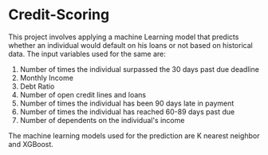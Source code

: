 # Credit-Scoring
This project involves applying a machine Learning model that predicts whether an individual would default on his loans or not based on historical data.
The input variables used for the same are:
1) Number of times the individual surpassed the 30 days past due deadline
2) Monthly Income 
3) Debt Ratio
4) Number of open credit lines and loans
5) Number of times the individual has been 90 days late in payment
6) Number of times the individual has reached 60-89 days past due
7) Number of dependents on the individual's income

The machine learning models used for the prediction are K nearest neighbor and XGBoost.
